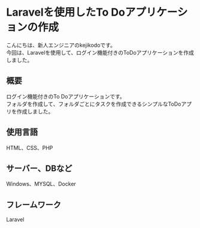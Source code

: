 # Laravelを使用したTo Doアプリケーションの作成
こんにちは、新人エンジニアのkejikodoです。           
今回は、Laravelを使用して、ログイン機能付きのToDoアプリケーションを作成しました。

## 概要
ログイン機能付きのTo Doアプリケーションです。      
フォルダを作成して、フォルダごとにタスクを作成できるシンプルなToDoアプリを作成しました。

## 使用言語
HTML、CSS、PHP

## サーバー、DBなど
Windows、MYSQL、Docker

## フレームワーク
Laravel

